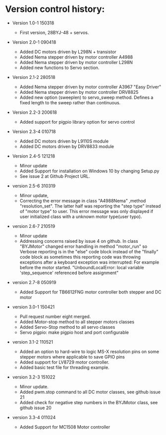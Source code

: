 Version control history:
====================

* Version 1.0-1 150318 
	* First version, 28BYJ-48 + servos.
	
* Version 2.0-1 090418
	* Added DC motors driven by L298N + transistor
	* Added Nema stepper driven by motor controller A4988
	* Added Nema stepper driven by motor controller  L298N
	* Added new functions to Servo section.
	
* Version 2.1-2 280518
	* Added Nema stepper driven by motor controller A3967 "Easy Driver"
	* Added Nema stepper driven by motor controller DRV8825 
	* Added new option (sweeplen) to servo_sweep method. Defines a fixed 
	length to the sweep rather than continuous.  

* Version 2.2-3 200618
	* Added support for pigpio library option for servo control

* Version 2.3-4 010718
	* Added DC motors driven by L9110S module
	* Added DC motors driven by DRV8833 module

* Version 2.4-5 121218
	* Minor update
	* Added Support for installation on Windows 10 by changing Setup.py
	* See issue 2 at Github Project URL.
	
* version 2.5-6 310319
	* Minor update, 
	* Correcting the error message in class "A4988Nema"
	,method "resolution_set". The latter half was reporting the "step type"
	instead of "motor type" to user. This error message was only displayed 
	if user initialized class with a unknown motor type(user typo).
	
* version 2.6-7 210519
	* Minor update
	* Addressing concerns raised by issue 4 on github.
	In class "BYJMotor" changed error handling in 
	method  "motor_run" so Verbose reporting is in the "else" code block
	instead of the "finally" code block as sometimes this reporting code
	was throwing exceptions after a keyboard exception was interrupted: 
	For example before the motor started.
	"UnboundLocalError: local variable 'step_sequence' referenced before assignment"
	
* version 2.7-8 050919
	* Added Support for TB6612FNG motor controller both stepper and DC motor
	
* version 3.0-1 150421
	* Pull request number eight merged. 
	* Added Motor-stop method to all stepper motors classes 
	* Added Servo-Stop method to all servo classes
	* Servo pigpio: make pigpio host and port configurable

* version 3.1-2 110521
	* Added an option to hard-wire to logic MS-X resolution pins 
	on some stepper motors where applicable to save GPIO pins 
	* Added support for LV8729 motor controller.
	* Added basic test file for threading example.

* version 3.2-3 151022
	* Minor update.
	* Added pwm.stop command to all DC motor classes, see github issue 21
	* Added check for negative step numbers in the BYJMotor class, see github issue 20

* version 3.3-4 011024
	* Added Support for MC1508 Motor controller
